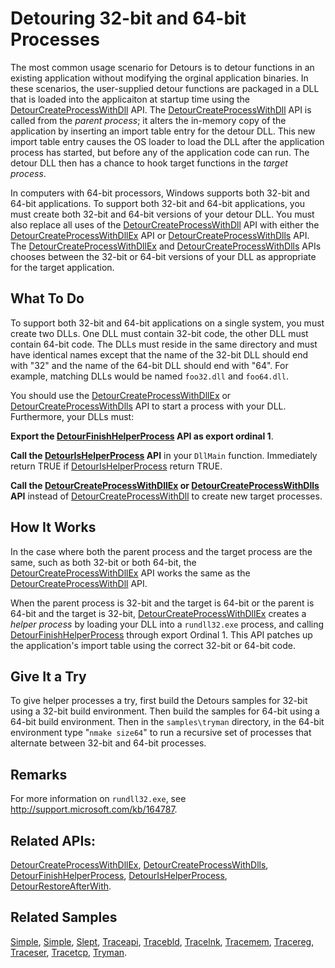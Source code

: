 Detouring 32-bit and 64-bit Processes
=====================================

The most common usage scenario for Detours is to detour functions in an
existing application without modifying the orginal application binaries.
In these scenarios, the user-supplied detour functions are packaged in a
DLL that is loaded into the applicaiton at startup time using the
[DetourCreateProcessWithDll](DetourCreateProcessWithDll) API.
The [DetourCreateProcessWithDll](DetourCreateProcessWithDll) API
is called from the *parent process*; it alters the in-memory copy of the
application by inserting an import table entry for the detour DLL. This
new import table entry causes the OS loader to load the DLL after the
application process has started, but before any of the application code
can run. The detour DLL then has a chance to hook target functions in
the *target process*.

In computers with 64-bit processors, Windows supports both 32-bit and
64-bit applications. To support both 32-bit and 64-bit applications, you
must create both 32-bit and 64-bit versions of your detour DLL. You must
also replace all uses of the
[DetourCreateProcessWithDll](DetourCreateProcessWithDll) API
with either the
[DetourCreateProcessWithDllEx](DetourCreateProcessWithDllEx) API
or [DetourCreateProcessWithDlls](DetourCreateProcessWithDlls)
API. The
[DetourCreateProcessWithDllEx](DetourCreateProcessWithDllEx) and
[DetourCreateProcessWithDlls](DetourCreateProcessWithDlls) APIs
chooses between the 32-bit or 64-bit versions of your DLL as appropriate
for the target application.

What To Do
----------

To support both 32-bit and 64-bit applications on a single system, you
must create two DLLs. One DLL must contain 32-bit code, the other DLL
must contain 64-bit code. The DLLs must reside in the same directory and
must have identical names except that the name of the 32-bit DLL should
end with "32" and the name of the 64-bit DLL should end with "64". For
example, matching DLLs would be named `foo32.dll` and `foo64.dll`.

You should use the
[DetourCreateProcessWithDllEx](DetourCreateProcessWithDllEx) or
[DetourCreateProcessWithDlls](DetourCreateProcessWithDlls) API
to start a process with your DLL. Furthermore, your DLLs must:

**Export the
[DetourFinishHelperProcess](DetourFinishHelperProcess) API as
export ordinal 1**.

**Call the [DetourIsHelperProcess](DetourIsHelperProcess) API**
in your `DllMain` function. Immediately return TRUE if
[DetourIsHelperProcess](DetourIsHelperProcess) return TRUE.

**Call the
[DetourCreateProcessWithDllEx](DetourCreateProcessWithDllEx) or
[DetourCreateProcessWithDlls](DetourCreateProcessWithDlls) API**
instead of
[DetourCreateProcessWithDll](DetourCreateProcessWithDll) to
create new target processes.

How It Works
------------

In the case where both the parent process and the target process are the
same, such as both 32-bit or both 64-bit, the
[DetourCreateProcessWithDllEx](DetourCreateProcessWithDllEx) API
works the same as the
[DetourCreateProcessWithDll](DetourCreateProcessWithDll) API.

When the parent process is 32-bit and the target is 64-bit or the parent
is 64-bit and the target is 32-bit,
[DetourCreateProcessWithDllEx](DetourCreateProcessWithDllEx)
creates a *helper process* by loading your DLL into a `rundll32.exe`
process, and calling
[DetourFinishHelperProcess](DetourFinishHelperProcess) through
export Ordinal 1. This API patches up the application's import table
using the correct 32-bit or 64-bit code.

Give It a Try
-------------

To give helper processes a try, first build the Detours samples for
32-bit using a 32-bit build environment. Then build the samples for
64-bit using a 64-bit build environment. Then in the `samples\tryman`
directory, in the 64-bit environment type "`nmake size64`" to run a
recursive set of processes that alternate between 32-bit and 64-bit
processes.

Remarks
-------

For more information on `rundll32.exe`, see
<http://support.microsoft.com/kb/164787>.

Related APIs:
-------------

[DetourCreateProcessWithDllEx](DetourCreateProcessWithDllEx),
[DetourCreateProcessWithDlls](DetourCreateProcessWithDlls),
[DetourFinishHelperProcess](DetourFinishHelperProcess),
[DetourIsHelperProcess](DetourIsHelperProcess),
[DetourRestoreAfterWith](DetourRestoreAfterWith).

Related Samples
---------------

[Simple](SampleFindFunc), [Simple](SampleSimple),
[Slept](SampleSlept), [Traceapi](SampleTraceapi),
[Tracebld](SampleTracebld), [Tracelnk](SampleTracelnk),
[Tracemem](SampleTracemem), [Tracereg](SampleTracereg),
[Traceser](SampleTraceser), [Tracetcp](SampleTracetcp),
[Tryman](SampleTryman).
